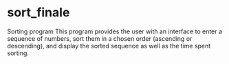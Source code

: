 # sort_finale

Sorting program This program provides the user with an interface to enter a sequence of numbers, sort them in a chosen order (ascending or descending), and display the sorted sequence as well as the time spent sorting.
